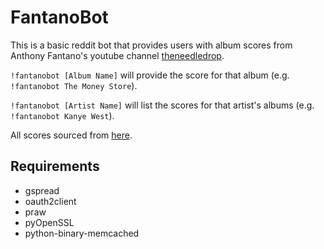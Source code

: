 # FantanoBot

This is a basic reddit bot that provides users with album scores from Anthony Fantano's youtube channel [theneedledrop](https://www.youtube.com/channel/UCt7fwAhXDy3oNFTAzF2o8Pw).

`!fantanobot [Album Name]` will provide the score for that album (e.g. `!fantanobot The Money Store`).

`!fantanobot [Artist Name]` will list the scores for that artist's albums (e.g. `!fantanobot Kanye West`).

All scores sourced from [here](https://docs.google.com/spreadsheets/d/1GbGyWVtePH8RZCZd7N3RPDh8m-K6hgO6AyKsAHZpbeQ/edit#gid=0).

## Requirements

- gspread
- oauth2client
- praw
- pyOpenSSL
- python-binary-memcached